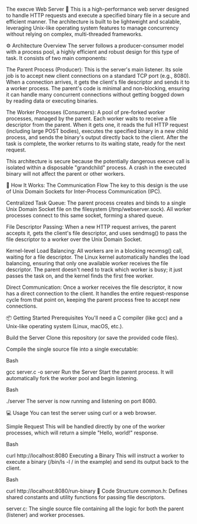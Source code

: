 The execve Web Server 🚀
This is a high-performance web server designed to handle HTTP requests and execute a specified binary file in a secure and efficient manner. The architecture is built to be lightweight and scalable, leveraging Unix-like operating system features to manage concurrency without relying on complex, multi-threaded frameworks.

⚙️ Architecture Overview
The server follows a producer-consumer model with a process pool, a highly efficient and robust design for this type of task. It consists of two main components:

The Parent Process (Producer): This is the server's main listener. Its sole job is to accept new client connections on a standard TCP port (e.g., 8080). When a connection arrives, it gets the client's file descriptor and sends it to a worker process. The parent's code is minimal and non-blocking, ensuring it can handle many concurrent connections without getting bogged down by reading data or executing binaries.

The Worker Processes (Consumers): A pool of pre-forked worker processes, managed by the parent. Each worker waits to receive a file descriptor from the parent. When it gets one, it reads the full HTTP request (including large POST bodies), executes the specified binary in a new child process, and sends the binary's output directly back to the client. After the task is complete, the worker returns to its waiting state, ready for the next request.

This architecture is secure because the potentially dangerous execve call is isolated within a disposable "grandchild" process. A crash in the executed binary will not affect the parent or other workers.

🤝 How It Works: The Communication Flow
The key to this design is the use of Unix Domain Sockets for Inter-Process Communication (IPC).

Centralized Task Queue: The parent process creates and binds to a single Unix Domain Socket file on the filesystem (/tmp/webserver.sock). All worker processes connect to this same socket, forming a shared queue.

File Descriptor Passing: When a new HTTP request arrives, the parent accepts it, gets the client's file descriptor, and uses sendmsg() to pass the file descriptor to a worker over the Unix Domain Socket.

Kernel-level Load Balancing: All workers are in a blocking recvmsg() call, waiting for a file descriptor. The Linux kernel automatically handles the load balancing, ensuring that only one available worker receives the file descriptor. The parent doesn't need to track which worker is busy; it just passes the task on, and the kernel finds the first free worker.

Direct Communication: Once a worker receives the file descriptor, it now has a direct connection to the client. It handles the entire request-response cycle from that point on, keeping the parent process free to accept new connections.

📦 Getting Started
Prerequisites
You'll need a C compiler (like gcc) and a Unix-like operating system (Linux, macOS, etc.).

Build the Server
Clone this repository (or save the provided code files).

Compile the single source file into a single executable:

Bash

gcc server.c -o server
Run the Server
Start the parent process. It will automatically fork the worker pool and begin listening.

Bash

./server
The server is now running and listening on port 8080.

💻 Usage
You can test the server using curl or a web browser.

Simple Request
This will be handled directly by one of the worker processes, which will return a simple "Hello, world!" response.

Bash

curl http://localhost:8080
Executing a Binary
This will instruct a worker to execute a binary (/bin/ls -l / in the example) and send its output back to the client.

Bash

curl http://localhost:8080/run-binary
📝 Code Structure
common.h: Defines shared constants and utility functions for passing file descriptors.

server.c: The single source file containing all the logic for both the parent (listener) and worker processes.